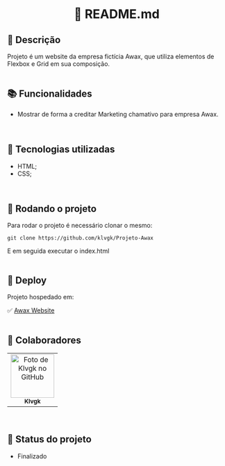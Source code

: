 <h1 align="center">🧬 README.md</h1>

## :memo: Descrição
Projeto é um website da empresa fictícia Awax, que utiliza elementos de Flexbox e Grid em sua composição.
<br><br>

## :books: Funcionalidades
* Mostrar de forma a creditar Marketing chamativo para empresa Awax.
<br>

## :wrench: Tecnologias utilizadas
* HTML;
* CSS;
<br>

## :rocket: Rodando o projeto
Para rodar o projeto é necessário clonar o mesmo:
```
git clone https://github.com/klvgk/Projeto-Awax
```
E em seguida executar o index.html
<br><br>

## 👾 Deploy
Projeto hospedado em:

✅ <a href="https://klvgk.github.io/Projeto-Awax/">Awax Website</a>
<br><br>

## :handshake: Colaboradores
<table>
  <tr>
    <td align="center">
      <a href="http://github.com/klvgk">
        <img src="https://avatars.githubusercontent.com/u/25831261?s=400&u=de43f75cc712971a37f8728114353248834cf9dd&v=4" width="100px;" alt="Foto de Klvgk no GitHub"/><br>
        <sub>
          <b>Klvgk</b>
        </sub>
      </a>
    </td>
  </tr>
</table>
<br>

## :dart: Status do projeto
* Finalizado
